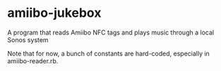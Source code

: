 # amiibo-jukebox
A program that reads Amiibo NFC tags and plays music through a local Sonos system

Note that for now, a bunch of constants are hard-coded, especially in amiibo-reader.rb.
